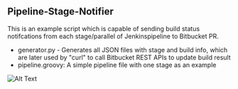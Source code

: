 ## Pipeline-Stage-Notifier

This is an example script which is capable of sending build status notifcations from each stage/parallel of Jenkinspipeline to Bitbucket PR.
* generator.py - Generates all JSON files with stage and build info, which are later used by "curl" to call Bitbucket REST APIs to update build result
* pipeline.groovy: A simple pipeline file with one stage as an example
 
 ![Alt Text](https://media.giphy.com/media/u4aV0oxp3Rq058SAlJ/giphy.gif)